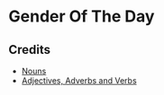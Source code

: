# Gender Of The Day

## Credits
- [Nouns](https://www.desiquintans.com/nounlist)
- [Adjectives, Adverbs and Verbs](https://github.com/taikuukaits/SimpleWordlists)
